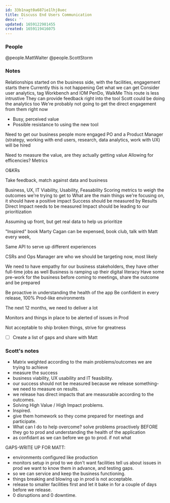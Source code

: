```yaml
---
id: 33b1nagt0a687ie1lhj8uec
title: Discuss End Users Communication
desc: ''
updated: 1659122981455
created: 1659119416075
---
```


### People

@people.MattWalter
@people.ScottStorm

### Notes

Relationships started on the business side, with the facilities, engagement starts there
Currently this is not happening
Get what we can get
Consider user analytics, tag Workbench and IOM
PenDo, WalkMe
This route is less intrustive
They can provide feedback right into the tool
Scott could be doing the analytics too
We're probably not going to get the direct engagement from them right now

- Busy, perceived value
- Possible resistance to using the new tool

Need to get our business people more engaged
PO and a Product Manager (strategy, working with end users, research, data analytics, work with UX) will be hired

Need to measure the value, are they actually getting value
Allowing for efficencies? Metrics

O&KRs

Take feedback, match against data and business

Business, UX, IT
Viability, Usability, Feasability
Scoring metrics to weigh the outcomes we're trying to get to
What are the main things we're focusing on, it should have a positive impact
Success should be measured by Results
Direct Impact needs to be measured
Impact should be leading to our prioritization

Assuming up front, but get real data to help us prioritize

"Inspired" book Marty Cagan can be expensed, book club, talk with Matt every week,

Same API to serve up different experiences

CSRs and Ops Manager are who we should be targeting now, most likely

We need to have empathy for our business stakeholders, they have other full-time jobs as well
Business is ramping up their digital literacy
Have some pre-work for the business before coming to meetings, share the outcome and be prepared

Be proactive in understanding the health of the app
Be confident in every release, 100% Prod-like environments

The next 12 months, we need to deliver a lot

Monitors and things in place to be alerted of issues in Prod

Not acceptable to ship broken things, strive for greatness

- [ ] Create a list of gaps and share with Matt

### Scott's notes

- Matrix weighted according to the main problems/outcomes we are trying to achieve
- measure the success
- business viability, UX usability and IT feasibility.
- our success should not be measured because we release something- we need to measure on results.
- we release has direct impacts that are measurable according to the outcomes.
- Solving High Value / High Impact problems.
- Inspired.
- give them homework so they come prepared for meetings and participate.
- What can I do to help overcome? solve problems proactively BEFORE they go to prod and understanding the health of the application
- as confidant as we can before we go to prod. if not what

GAPS-WRITE UP FOR MATT:

- environments configured like production
- monitors setup in prod to we don't want facilities tell us about issues in prod we want to know them in advance, and testing gaps.
- so we can service and keep the business functioning.
- things breaking and blowing up in prod is not acceptable.
- release to smaller facilities first and let it bake in for a couple of days before we release.
- 0 disruptions and 0 downtime.
